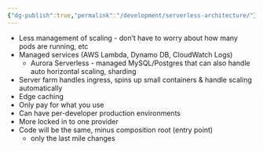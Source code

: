 ```yaml
---
{"dg-publish":true,"permalink":"/development/serverless-architecture/"}
---
```



- Less management of scaling - don’t have to worry about how many pods are running, etc
- Managed services (AWS Lambda, Dynamo DB, CloudWatch Logs)
    - Aurora Serverless - managed MySQL/Postgres that can also handle auto horizontal scaling, sharding
- Server farm handles ingress, spins up small containers & handle scaling automatically
- Edge caching
- Only pay for what you use
- Can have per-developer production environments
- More locked in to one provider
- Code will be the same, minus composition root (entry point)
    - only the last mile changes
